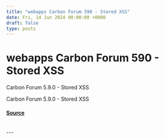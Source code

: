 ```yaml
---
title: "webapps Carbon Forum 590 - Stored XSS"
date: Fri, 14 Jun 2024 00:00:00 +0000
draft: false
type: posts
---
```

# webapps Carbon Forum 590 - Stored XSS





Carbon Forum 5.9.0 - Stored XSS

Carbon Forum 5.9.0 - Stored XSS

#### [Source](https://www.exploit-db.com/exploits/52043)

<br/>
---
